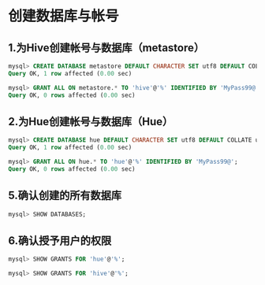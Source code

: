 创建数据库与帐号
================================================================================
## 1.为Hive创建帐号与数据库（metastore）
```sql
mysql> CREATE DATABASE metastore DEFAULT CHARACTER SET utf8 DEFAULT COLLATE utf8_general_ci;
Query OK, 1 row affected (0.00 sec)

mysql> GRANT ALL ON metastore.* TO 'hive'@'%' IDENTIFIED BY 'MyPass99@';
Query OK, 0 rows affected (0.00 sec)
```

## 2.为Hue创建帐号与数据库（Hue）
```sql
mysql> CREATE DATABASE hue DEFAULT CHARACTER SET utf8 DEFAULT COLLATE utf8_general_ci;
Query OK, 1 row affected (0.00 sec)

mysql> GRANT ALL ON hue.* TO 'hue'@'%' IDENTIFIED BY 'MyPass99@';
Query OK, 0 rows affected (0.00 sec)
```

## 5.确认创建的所有数据库
```sql
mysql> SHOW DATABASES;
```

## 6.确认授予用户的权限
```sql
mysql> SHOW GRANTS FOR 'hue'@'%';

mysql> SHOW GRANTS FOR 'hive'@'%';
```
